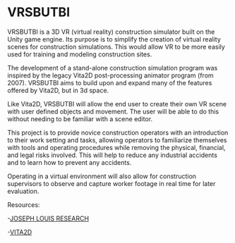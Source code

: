 # VRSBUTBI

VRSBUTBI is a 3D VR (virtual reality) construction simulator built on the Unity game
engine. Its purpose is to simplify the creation of virtual reality scenes for construction
simulations. This would allow VR to be more easily used for training and modeling construction
sites.

The development of a stand-alone construction simulation program was inspired by the
legacy Vita2D post-processing animator program (from 2007). VRSBUTBI aims to build upon
and expand many of the features offered by Vita2D, but in 3d space.

Like Vita2D, VRSBUTBI will allow the end user to create their own VR scene with user
defined objects and movement. The user will be able to do this without needing to be familiar
with a scene editor.

This project is to provide novice construction operators with an introduction to their work setting and tasks, allowing operators to familiarize themselves with tools and operating procedures while removing the physical, financial, and legal risks involved. This will help to reduce any industrial accidents and to learn how to prevent any accidents.

Operating in a virtual environment will also allow for construction supervisors to observe and capture worker footage in real time for later evaluation.



Resources:

-[JOSEPH LOUIS RESEARCH](https://josephlouis.org/software/)

-[VITA2D](https://sites.google.com/site/umstroboscope/vita2d?pli=1)
